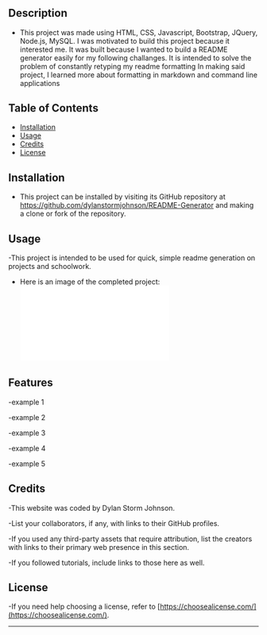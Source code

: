 
# <Example>

## Description

- This project was made using HTML, CSS, Javascript, Bootstrap, JQuery, Node.js, MySQL.  I was motivated to build this project because it interested me.  It was built because I wanted to build a README generator easily for my following challanges.  It is intended to solve the problem of constantly retyping my readme formatting  In making said project, I learned more about formatting in markdown and command line applications

## Table of Contents

- [Installation](#installation)
- [Usage](#usage)
- [Credits](#credits)
- [License](#license)

## Installation

- This project can be installed by visiting its GitHub repository at https://github.com/dylanstormjohnson/README-Generator and making a clone or fork of the repository.

## Usage

-This project is intended to be used for quick, simple readme generation on projects and schoolwork.

- Here is an image of the completed project:
![Description of the project's image...](assets/images/Example.pdf)

## Features

-example 1

-example 2

-example 3

-example 4

-example 5

## Credits
-This website was coded by Dylan Storm Johnson.

-List your collaborators, if any, with links to their GitHub profiles.

-If you used any third-party assets that require attribution, list the creators with links to their primary web presence in this section.

-If you followed tutorials, include links to those here as well.

## License

-If you need help choosing a license, refer to [https://choosealicense.com/](https://choosealicense.com/).

---